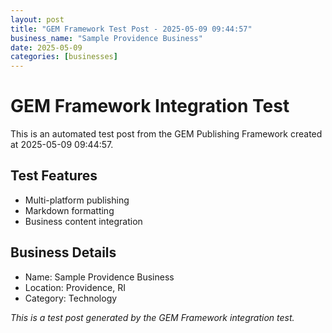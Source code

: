 ```yaml
---
layout: post
title: "GEM Framework Test Post - 2025-05-09 09:44:57"
business_name: "Sample Providence Business"
date: 2025-05-09
categories: [businesses]
---
```


# GEM Framework Integration Test

This is an automated test post from the GEM Publishing Framework created at 2025-05-09 09:44:57.

## Test Features
- Multi-platform publishing
- Markdown formatting
- Business content integration

## Business Details
- Name: Sample Providence Business
- Location: Providence, RI
- Category: Technology

*This is a test post generated by the GEM Framework integration test.*